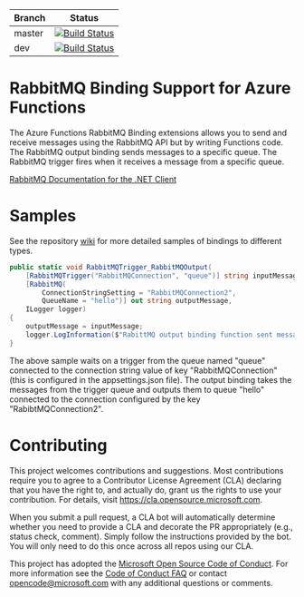 |Branch|Status|
|---|---|
|master|[![Build Status](https://azfunc.visualstudio.com/Azure%20Functions/_apis/build/status/azure-functions-rabbitmq-extension-ci?branchName=master)](https://azfunc.visualstudio.com/Azure%20Functions/_build/latest?definitionId=34&branchName=master)|
|dev|[![Build Status](https://azfunc.visualstudio.com/Azure%20Functions/_apis/build/status/azure-functions-rabbitmq-extension-ci?branchName=dev)](https://azfunc.visualstudio.com/Azure%20Functions/_build/latest?definitionId=34&branchName=dev)|

# RabbitMQ Binding Support for Azure Functions

The Azure Functions RabbitMQ Binding extensions allows you to send and receive messages using the RabbitMQ API but by writing Functions code. The RabbitMQ output binding sends messages to a specific queue. The RabbitMQ trigger fires when it receives a message from a specific queue.

[RabbitMQ Documentation for the .NET Client](https://www.rabbitmq.com/dotnet-api-guide.html)

# Samples

See the repository [wiki](https://github.com/Azure/azure-functions-rabbitmq-extension/wiki) for more detailed samples of bindings to different types.

```C#
public static void RabbitMQTrigger_RabbitMQOutput(
    [RabbitMQTrigger("RabbitMQConnection", "queue")] string inputMessage,
    [RabbitMQ(
        ConnectionStringSetting = "RabbitMQConnection2",
        QueueName = "hello")] out string outputMessage,
    ILogger logger)
{
    outputMessage = inputMessage;
    logger.LogInformation($"RabittMQ output binding function sent message: {outputMessage}");
}
```

The above sample waits on a trigger from the queue named "queue" connected to the connection string value of key "RabbitMQConnection" (this is configured in the appsettings.json file). The output binding takes the messages from the trigger queue and outputs them to queue "hello" connected to the connection configured by the key "RabibtMQConnection2".

# Contributing

This project welcomes contributions and suggestions.  Most contributions require you to agree to a
Contributor License Agreement (CLA) declaring that you have the right to, and actually do, grant us
the rights to use your contribution. For details, visit https://cla.opensource.microsoft.com.

When you submit a pull request, a CLA bot will automatically determine whether you need to provide
a CLA and decorate the PR appropriately (e.g., status check, comment). Simply follow the instructions
provided by the bot. You will only need to do this once across all repos using our CLA.

This project has adopted the [Microsoft Open Source Code of Conduct](https://opensource.microsoft.com/codeofconduct/).
For more information see the [Code of Conduct FAQ](https://opensource.microsoft.com/codeofconduct/faq/) or
contact [opencode@microsoft.com](mailto:opencode@microsoft.com) with any additional questions or comments.
